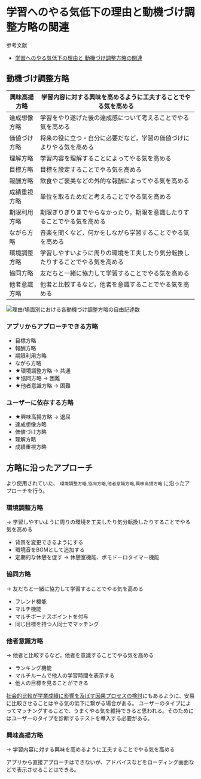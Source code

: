 
# 学習へのやる気低下の理由と動機づけ調整方略の関連

参考文献

- [学習へのやる気低下の理由と
動機づけ調整方略の関連](https://researchmap.jp/read0152920/published_papers/4233909/attachment_file.pdf)

## 動機づけ調整方略

| 興味高揚方略 | 学習内容に対する興味を高めるように工夫することでやる気を高める          |
|-----------|-----------------------------------------------|
| 達成想像方略 | 学習をやり遂げた後の達成感について考えることでやる気を高める             |
| 価値づけ方略   | 将来の役に立つ・自分に必要だなど，学習の価値づけによりやる気を高める     |
| 理解方略     | 学習内容を理解することによってやる気を高める                       |
| 目標方略     | 目標を設定することでやる気を高める                              |
| 報酬方略     | 飲食やご褒美などの外的な報酬によってやる気を高める                  |
| 成績重視方略 | 単位を取るためだと考えることでやる気を高める                         |
| 期限利用方略 | 期限ぎりぎりまでやらなかったり，期限を意識したりすることでやる気を高める         |
| ながら方略      | 音楽を聞くなど，何かをしながら学習することでやる気を高める                |
| 環境調整方略 | 学習しやすいように周りの環境を工夫したり気分転換したりすることでやる気を高める |
| 協同方略     | 友だちと一緒に協力して学習することでやる気を高める                   |
| 他者意識方略 | 他者と比較するなど，他者を意識することでやる気を高める                |

![理由/場面別における各動機づけ調整方略の自由記述数](https://github.com/makoto00000/sabo_learn/assets/65654634/a4c2ff77-b155-464e-a219-b1e567e9f97d)

### アプリからアプローチできる方略

- 目標方略
- 報酬方略
- 期限利用方略
- ながら方略
- ★環境調整方略 -> 共通
- ★協同方略 -> 困難
- ★他者意識方略 -> 困難

### ユーザーに依存する方略

- ★興味高揚方略 -> 退屈
- 達成想像方略
- 価値づけ方略
- 理解方略
- 成績重視方略

## 方略に沿ったアプローチ

より使用されていた、
`環境調整方略`,`協同方略`,`他者意識方略`,`興味高揚方略`
に沿ったアプローチを行う。

### 環境調整方略

-> 学習しやすいように周りの環境を工夫したり気分転換したりすることでやる気を高める

- 背景を変更できるようにする
- 環境音をBGMとして追加する
- 定期的な休憩を促す -> 休憩室機能、ポモドーロタイマー機能

### 協同方略

-> 友だちと一緒に協力して学習することでやる気を高める

- フレンド機能
- マルチ機能
- マルチボーナスポイントを付与
- 同じ目標を持つ人同士でマッチング

### 他者意識方略

-> 他者と比較するなど，他者を意識することでやる気を高める

- ランキング機能
- マルチルームで他人の学習時間を表示する
- 他人の目標を見ることができる

[社会的比較が学業成績に影響を及ぼす因果プロセスの検討](https://www.jstage.jst.go.jp/article/personality/17/2/17_2_168/_pdf)にもあるように、安易に比較させることはやる気の低下に繋がる場合がある。
ユーザーのタイプによってマッチングすることで、うまくやる気を維持できると思われる。そのためにはユーザーのタイプを診断するテストを導入する必要がある。

### 興味高揚方略

-> 学習内容に対する興味を高めるように工夫することでやる気を高める

アプリから直接アプローチはできないが、アドバイスなどをローディング画面などで表示させることはできる。
